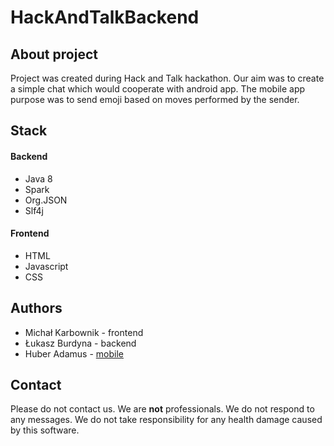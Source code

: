 # HackAndTalkBackend

## About project

Project was created during Hack and Talk hackathon. Our aim was to create a simple chat which would cooperate with android app.  The mobile app purpose was to send emoji based on moves performed by the sender.

## Stack
#### Backend
* Java 8
* Spark
* Org.JSON
* Slf4j

#### Frontend
* HTML
* Javascript
* CSS

## Authors
* Michał Karbownik - frontend
* Łukasz Burdyna - backend
* Huber Adamus - [mobile](https://github.com/huadamus/HackAndTalk)

## Contact
Please do not contact us. We are **not**  professionals. We do not respond to any messages. We do not take responsibility for any health damage caused by this software.
